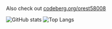 Also check out [codeberg.org/orest58008](https://codeberg.org/orest58008/)

![GitHub stats](https://github-readme-stats.vercel.app/api?username=orest58008&show_icons=true&show=prs_merged&theme=dark)
![Top Langs](https://github-readme-stats.vercel.app/api/top-langs/?username=orest58008&layout=donut&langs_count=6&theme=dark)
